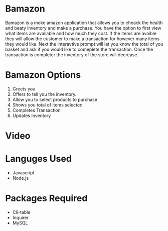 # Bamazon
Bamazon is a moke amazon application that allows you to cheack the health and beaty inventory and make a purchase. You have the option to first view what items are avaliable and how much they cost. If the items are avaible they will allow the customer to make a transaction for however many items they would like. Next the interavtive prompt will let you know the total of you basket and ask if you would like to comeplete the transaction. Once the transaction is completer the inventory of the store will decrease. 

# Bamazon Options
1. Greets you
2. Offers to tell you the inventory.
3. Allow you to select products to purchase
4. Shows you total of items selected
5. Completes Transaction
6. Updates Inventory

# Video 

# Languges Used
- Javascript
- Node.js


# Packages Required
- Cli-table
- Inquirer
- MySQL
